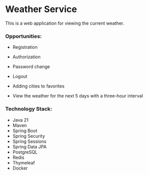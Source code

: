 # Weather Service
This is a web application for viewing the current weather.

### Opportunities: 
- Registration
- Authorization
- Password change
- Logout

- Adding cities to favorites
- View the weather for the next 5 days with a three-hour interval

### Technology Stack:
- Java 21
- Maven
- Spring Boot 
- Spring Security 
- Spring Sessions
- Spring Data JPA
- PostgreSQL 
- Redis
- Thymeleaf
- Docker
